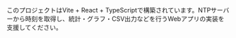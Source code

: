 <!-- Use this file to provide workspace-specific custom instructions to Copilot. For more details, visit https://code.visualstudio.com/docs/copilot/copilot-customization#_use-a-githubcopilotinstructionsmd-file -->

このプロジェクトはVite + React + TypeScriptで構築されています。NTPサーバーから時刻を取得し、統計・グラフ・CSV出力などを行うWebアプリの実装を支援してください。
